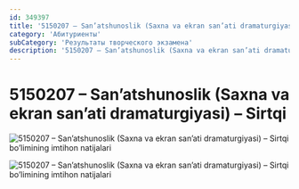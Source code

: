 ```yaml
---
id: 349397
title: '5150207 – San’atshunoslik (Saxna va ekran san’ati dramaturgiyasi) – Sirtqi'
category: 'Абитуриенты'
subCategory: 'Результаты творческого экзамена'
description: '5150207 – San’atshunoslik (Saxna va ekran san’ati dramaturgiyasi) – Sirtqi bo’limining imtihon natijalari'
---
```


# 5150207 – San’atshunoslik (Saxna va ekran san’ati dramaturgiyasi) – Sirtqi

![5150207 – San’atshunoslik (Saxna va ekran san’ati dramaturgiyasi) – Sirtqi bo’limining imtihon natijalari](/349397/photo_2020-10-06_18-10-32-1024x746.jpg)

![5150207 – San’atshunoslik (Saxna va ekran san’ati dramaturgiyasi) – Sirtqi bo’limining imtihon natijalari](/349397/photo_2020-10-06_18-10-32-2-1024x746.jpg)
